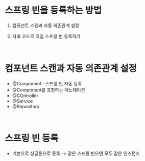 # 스프링 빈을 등록하는 방법

1. 컴퓨넌트 스캔과 자동 의존관계 설정

2. 자바 코드로 직접 스프링 빈 등록하기

<br>

# 컴포넌트 스캔과 자동 의존관계 설정

- @Component : 스프링 빈 자동 등록
- @Component를 포함하는 애노테이션
- @COntroller
- @Service
- @Repository

<br>

# 스프링 빈 등록

- 기본으로 싱글톤으로 등록
  -> 같은 스프링 빈으면 모두 같은 인스턴스
